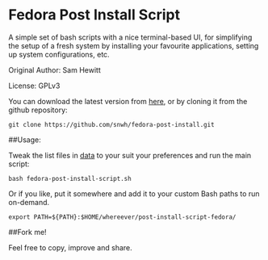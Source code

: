 Fedora Post Install Script
==========================

A simple set of bash scripts with a nice terminal-based UI, for simplifying the setup of a fresh system by installing your favourite applications, setting up system configurations, etc.

Original Author: Sam Hewitt

License: GPLv3

You can download the latest version from [here](https://github.com/snwh/fedora-post-install/archive/master.zip), or by cloning it from the github repository:

    git clone https://github.com/snwh/fedora-post-install.git

##Usage:

Tweak the list files in [data](./data) to your suit your preferences and run the main script:

    bash fedora-post-install-script.sh

Or if you like, put it somewhere and add it to your custom Bash paths to run on-demand.

	export PATH=${PATH}:$HOME/whereever/post-install-script-fedora/

##Fork me!

Feel free to copy, improve and share.